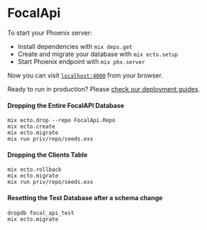 # FocalApi

To start your Phoenix server:

  * Install dependencies with `mix deps.get`
  * Create and migrate your database with `mix ecto.setup`
  * Start Phoenix endpoint with `mix phx.server`

Now you can visit [`localhost:4000`](http://localhost:4000) from your browser.

Ready to run in production? Please [check our deployment guides](https://hexdocs.pm/phoenix/deployment.html).

#### Dropping the Entire FocalAPI Database
```
mix ecto.drop --repo FocalApi.Repo
mix ecto.create
mix ecto.migrate
mix run priv/repo/seeds.exs
```

#### Dropping the Clients Table
```
mix ecto.rollback
mix ecto.migrate
mix run priv/repo/seeds.exs
```

#### Resetting the Test Database after a schema change
```
dropdb focal_api_test
mix ecto.migrate
```